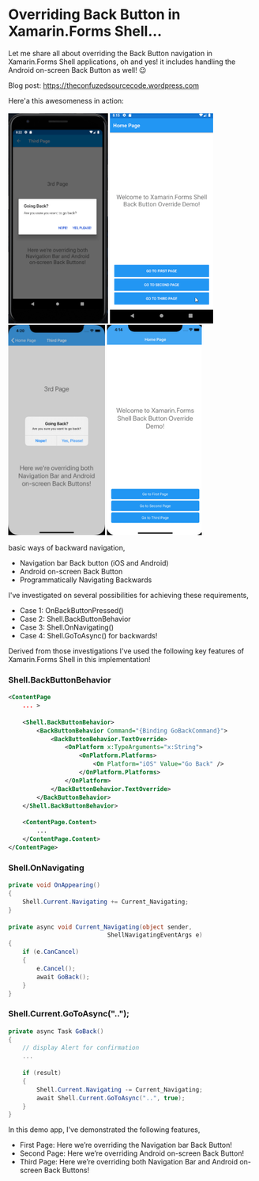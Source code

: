 Overriding Back Button in Xamarin.Forms Shell...
==============
Let me share all about overriding the Back Button navigation in Xamarin.Forms Shell applications, oh and yes! it includes handling the Android on-screen Back Button as well! :wink:

Blog post: https://theconfuzedsourcecode.wordpress.com

Here'a this awesomeness in action:  <br /><br />
<img src="/XFShellBackButtonOverride/screenshots/Xamarin.Forms Shell Back Button Override Android.png" height="425"/> <img src="/XFShellBackButtonOverride/screenshots/XFShellBackButtonOverride Android Page3.gif" height="425"/> <img src="/XFShellBackButtonOverride/screenshots/Xamarin.Forms Shell Back Button Override iOS.png" height="425"/> <img src="/XFShellBackButtonOverride/screenshots/XFShellBackButtonOverride iOS Page3.gif" height="425"/> 
<br />

basic ways of backward navigation,
- Navigation bar Back button (iOS and Android)
- Android on-screen Back Button
- Programmatically Navigating Backwards

I've investigated on several possibilities for achieving these requirements,
- Case 1: OnBackButtonPressed()
- Case 2: Shell.BackButtonBehavior
- Case 3: Shell.OnNavigating()
- Case 4: Shell.GoToAsync() for backwards!

Derived from those investigations I've used the following key features of Xamarin.Forms Shell in this implementation!

### Shell.BackButtonBehavior
```xml
<ContentPage
    ... >
  
    <Shell.BackButtonBehavior>
        <BackButtonBehavior Command="{Binding GoBackCommand}">
            <BackButtonBehavior.TextOverride>
                <OnPlatform x:TypeArguments="x:String">
                    <OnPlatform.Platforms>
                        <On Platform="iOS" Value="Go Back" />
                    </OnPlatform.Platforms>
                </OnPlatform>
            </BackButtonBehavior.TextOverride>
        </BackButtonBehavior>
    </Shell.BackButtonBehavior>
  
    <ContentPage.Content>
        ...
    </ContentPage.Content>
</ContentPage>
```

### Shell.OnNavigating
```csharp
private void OnAppearing()
{
	Shell.Current.Navigating += Current_Navigating;
}

private async void Current_Navigating(object sender, 
							ShellNavigatingEventArgs e)
{
	if (e.CanCancel)
	{
		e.Cancel();
		await GoBack();
	}
}
```

### Shell.Current.GoToAsync("..");
```csharp
private async Task GoBack()
{
	// display Alert for confirmation
	...

	if (result)
	{
		Shell.Current.Navigating -= Current_Navigating;
		await Shell.Current.GoToAsync("..", true);
	}
}
```

In this demo app, I've demonstrated the following features,
- First Page: Here we’re overriding the Navigation bar Back Button!
- Second Page: Here we’re overriding Android on-screen Back Button!
- Third Page: Here we’re overriding both Navigation Bar and Android on-screen Back Buttons!
